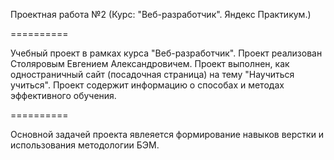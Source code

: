 Проектная работа №2 (Курс: "Веб-разработчик". Яндекс Практикум.)

==========

Учебный проект в рамках курса "Веб-разработчик".
Проект реализован Столяровым Евгением Александровичем.
Проект выполнен, как одностраничный сайт (посадочная страница) на тему "Научиться учиться".
Проект содержит информацию о способах и методах эффективного обучения.

==========

Основной задачей проекта явлеяется формирование навыков верстки и использования методологии БЭМ.